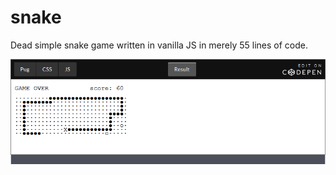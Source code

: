 # snake

Dead simple snake game written in vanilla JS in merely 55 lines of code.

[![snake](https://github.com/kaisersparpick/snake/raw/master/snake.png)](https://codepen.io/kaisersparpick/full/Owemyg/)
